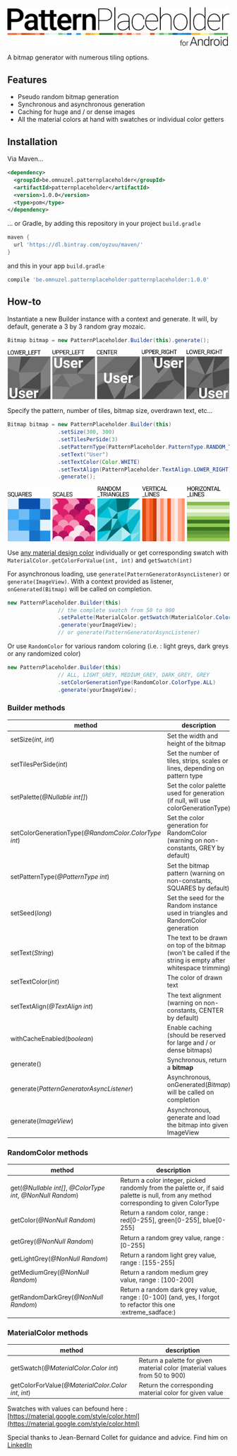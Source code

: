 ![alt text](https://github.com/Oyzuu/PatternPlaceholder-Android/blob/master/app/src/main/res/mipmap-xxxhdpi/patternplaceholder-title.png "Pattern Placeholder for Android")

A bitmap generator with numerous tiling options.

## Features
* Pseudo random bitmap generation
* Synchronous and asynchronous generation
* Caching for huge and / or dense images
* All the material colors at hand with swatches or individual color getters

## Installation
Via Maven...
```xml
<dependency>
  <groupId>be.omnuzel.patternplaceholder</groupId>
  <artifactId>patternplaceholder</artifactId>
  <version>1.0.0</version>
  <type>pom</type>
</dependency>
```
... or Gradle, by adding this repository in your project `build.gradle`
```gradle
maven {
  url 'https://dl.bintray.com/oyzuu/maven/'
}
```
and this in your app `build.gradle`
```gradle
compile 'be.omnuzel.patternplaceholder:patternplaceholder:1.0.0'
```

## How-to
Instantiate a new Builder instance with a context and generate. It will, by default, generate a 3 by 3 random gray mozaic.
```java
Bitmap bitmap = new PatternPlaceholder.Builder(this).generate();
```

![alt text](https://github.com/Oyzuu/PatternPlaceholder-Android/blob/master/app/src/main/res/mipmap-xxxhdpi/patternplaceholder-textalign.png "text align example")

Specify the pattern, number of tiles, bitmap size, overdrawn text, etc...
```java
Bitmap bitmap = new PatternPlaceholder.Builder(this)
                .setSize(300, 300)
                .setTilesPerSide(3)
                .setPatternType(PatternPlaceholder.PatternType.RANDOM_TRIANGLES)
                .setText("User")
                .setTextColor(Color.WHITE)
                .setTextAlign(PatternPlaceholder.TextAlign.LOWER_RIGHT)
                .generate();
```

![alt text](https://github.com/Oyzuu/PatternPlaceholder-Android/blob/master/app/src/main/res/mipmap-xxxhdpi/patternplaceholder-patterns.png "patterns example")

Use [any material design color](https://material.google.com/style/color.html) individually or get corresponding swatch with `MaterialColor.getColorForValue(int, int)` and `getSwatch(int)`

For asynchronous loading, use `generate(PatternGeneratorAsyncListener)` or `generate(ImageView)`. 
With a context provided as listener, `onGenerated(Bitmap)` will be called on completion.
```java
new PatternPlaceholder.Builder(this)
                // the complete swatch from 50 to 900
                .setPalette(MaterialColor.getSwatch(MaterialColor.Color.LIGHT_BLUE))
                .generate(yourImageView); 
                // or generate(PatternGeneratorAsyncListener)
```

Or use `RandomColor` for various random coloring (i.e. : light greys,  dark greys or any randomized color)
```java
new PatternPlaceholder.Builder(this)
                // ALL, LIGHT_GREY, MEDIUM_GREY, DARK_GREY, GREY
                .setColorGenerationType(RandomColor.ColorType.ALL) 
                .generate(yourImageView);
```

### Builder methods

method | description
--- | ---
setSize(*int*, *int*) | Set the width and height of the bitmap
setTilesPerSide(*int*) | Set the number of tiles, strips, scales or lines, depending on pattern type
setPalette(*@Nullable int[]*) | Set the color palette used for generation (if null, will use colorGenerationType)
setColorGenerationType(*@RandomColor.ColorType int*) | Set the color generation for RandomColor (warning on non-constants, GREY by default)
setPatternType(*@PatternType int*) | Set the bitmap pattern (warning on non-constants, SQUARES by default)
setSeed(*long*) | Set the seed for the Random instance used in triangles and RandomColor generation
setText(*String*) | The text to be drawn on top of the bitmap (won't be called if the string is empty after whitespace trimming)
setTextColor(*int*) | The color of drawn text
setTextAlign(*@TextAlign int*) | The text alignment (warning on non-constants, CENTER by default)
withCacheEnabled(*boolean*) | Enable caching (should be reserved for large and / or dense bitmaps)
generate() | Synchronous, return a **bitmap**
generate(*PatternGeneratorAsyncListener*) | Asynchronous, onGenerated(*Bitmap*) will be called on completion
generate(*ImageView*) | Asynchronous, generate and load the bitmap into given ImageView

### RandomColor methods

method | description
--- | ---
get(*@Nullable int[]*, *@ColorType int*, *@NonNull Random*) | Return a color integer, picked randomly from the palette or, if said palette is null, from any method corresponding to given ColorType
getColor(*@NonNull Random*) | Return a random color, range : red[0-255], green[0-255], blue[0-255]
getGrey(*@NonNull Random*) | Return a random grey value, range : [0-255]
getLightGrey(*@NonNull Random*) | Return a random light grey value, range : [155-255]
getMediumGrey(*@NonNull Random*) | Return a random medium grey value, range : [100-200]
getRandomDarkGrey(*@NonNull Random*) | Return a random dark grey value, range : [0-100] (and, yes, I forgot to refactor this one :extreme_sadface:)

### MaterialColor methods
method | description
--- | --- 
getSwatch(*@MaterialColor.Color int*) | Return a palette for given material color (material values from 50 to 900)
getColorForValue(*@MaterialColor.Color int*, *int*) | Return the corresponding material color for given value

Swatches with values can befound here : [https://material.google.com/style/color.html](https://material.google.com/style/color.html)



Special thanks to Jean-Bernard Collet for guidance and advice. Find him on [LinkedIn](https://www.linkedin.com/in/jean-bernard-collet-a0176418/en )
